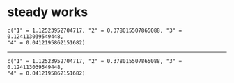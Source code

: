# steady works

    c("1" = 1.12523952704717, "2" = 0.378015507865088, "3" = 0.124113039549448, 
    "4" = 0.0412195862151682)

---

    c("1" = 1.12523952704717, "2" = 0.378015507865088, "3" = 0.124113039549448, 
    "4" = 0.0412195862151682)

